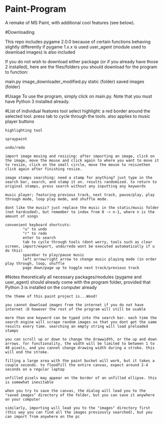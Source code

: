 # Paint-Program
A remake of MS Paint, with additional cool features (see below).

#Downloading

This repo includes pygame 2.0.0 because of certain functions behaving slightly differently if pygame 1.x.x is used
user_agent (module used to download images) is also included

If you do not wish to download either package (or if you already have those 2 installed), here are the files/folders you should download for the program to function:

main.py
image_downloader_modified.py
static (folder)
saved images (folder)


#Usage
To use the program, simply click on main.py. Note that you must have Python 3 installed already.


#List of individual features
    tool select highlight: a red border around the selected tool. press tab to cycle through the tools. also applies to music player buttons
    
    highlighting tool
    
    spraypaint
    
    undo/redo
    
    import image moving and resizing: after importing an image, click on the image, move the mouse and click again to where you want to move it
    to resize, click on the small circle, move the mouse to reiszethen click again after finishing resize.
    
    image stamps searching: need a stamp for anything? just type in the search bar, search, and stamp it on. results randomized. to return to original stamps, press search without any inputting any keywords
    
    music player; featuring previous track, next track, pause/play, play through mode, loop play mode, and shuffle mode.
    
    dont like the music? just replace the music in the static/music folder (not hardcoded), but remember to index from 0 -> n-1, where n is the amount of songs
    
    convenient keyboard shortcuts:
            "u" to undo
            "r" to redo
            enter to search
            tab to cycle through tools (dont worry, tools such as clear screen, import/export, undo/redo wont be executed automatically if u do this)
            spacebar to play/pause music
            left arrow/right arrow to change music playing mode (in order play through, loop, shuffle
            page down/page up to toggle next track/previous track


#Notes
    theoretically all necessary packages/modules (pygame and user_agent) should already come with the program folder, provided that Python 3 is installed on the computer already
    
    the theme of this paint project is...Wood!
    
    you cannot download images from the internet if you do not have internet :D however the rest of the program will still be usable
    
    more than one keyword can be typed into the search bar. each time the search engine will scrape random images so that you dont get the same results every time. searching an empty string will load preloaded stamps
    
    you can scroll up or down to change the drawwidth, or the up and down arrows. for functionality, the width will be limited to between 1 to 40 pixels, and you cannot change drawing width during a stroke. this will end the stroke.
    
    filling a large area with the paint bucket will work, but it takes a couple seconds. to floodfill the entire canvas, expect around 2-4 seconds on a regular laptop
    
    unfilled pixels may appear on the border of an unfilled ellipse. this is somewhat inevitable
    
    when you try to save the canvas, the dialog will lead you to the "saved images" directory of the folder, but you can save it anywhere on your computer
    
    similarly, importing will lead you to the "images" directory first (this way you can find all the images previously searched), but you can import from anywhere on the pc
    
